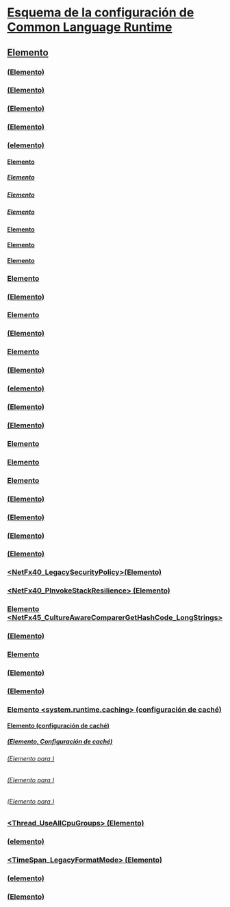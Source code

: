 # [Esquema de la configuración de Common Language Runtime](index.md)
## [Elemento <runtime>](runtime-element.md)
### [<alwaysFlowImpersonationPolicy> (Elemento)](alwaysflowimpersonationpolicy-element.md)
### [](TocOutOfQuery)
### [<appDomainManagerAssembly> (Elemento)](appdomainmanagerassembly-element.md)
### [<appDomainManagerType> (Elemento)](appdomainmanagertype-element.md)
### [<appDomainResourceMonitoring> (Elemento)](appdomainresourcemonitoring-element.md)
### [<assemblyBinding> (elemento)](assemblybinding-element-for-runtime.md)
#### [Elemento <dependentAssembly>](dependentassembly-element.md)
##### [Elemento <assemblyIdentity>](assemblyidentity-element-for-runtime.md)
##### [Elemento <bindingRedirect>](bindingredirect-element.md)
##### [Elemento <codeBase>](codebase-element.md)
#### [Elemento <probing>](probing-element.md)
#### [Elemento <publisherPolicy>](publisherpolicy-element.md)
#### [Elemento <qualifyAssembly>](qualifyassembly-element.md)
### [Elemento <bypassTrustedAppStrongNames>](bypasstrustedappstrongnames-element.md)
### [<CompatSortNLSVersion> (Elemento)](compatsortnlsversion-element.md)
### [Elemento <developmentMode>](developmentmode-element.md)
### [<disableCachingBindingFailures> (Elemento)](disablecachingbindingfailures-element.md)
### [Elemento <disableCommitThreadStack>](disablecommitthreadstack-element.md)
### [<disableFusionUpdatesFromADManager>(Elemento)](disablefusionupdatesfromadmanager-element.md)
### [](TocOutOfQuery)
### [<enforceFIPSPolicy> (elemento)](enforcefipspolicy-element.md)
### [<etwEnable> (Elemento)](etwenable-element.md)
### [<forcePerformanceCounterUniqueSharedMemoryReads> (Elemento)](forceperformancecounteruniquesharedmemoryreads-element.md)
### [Elemento <gcAllowVeryLargeObjects>](gcallowverylargeobjects-element.md)
### [Elemento <gcConcurrent>](gcconcurrent-element.md)
### [Elemento <GCCpuGroup>](gccpugroup-element.md)
### [<gcServer> (Elemento)](gcserver-element.md)
### [<generatePublisherEvidence> (Elemento)](generatepublisherevidence-element.md)
### [<legacyCorruptedStateExceptionsPolicy> (Elemento)](legacycorruptedstateexceptionspolicy-element.md)
### [<legacyImpersonationPolicy> (Elemento)](legacyimpersonationpolicy-element.md)
### [<loadFromRemoteSources>](loadfromremotesources-element.md)
### [<NetFx40_LegacySecurityPolicy>(Elemento)](netfx40-legacysecuritypolicy-element.md)
### [<NetFx40_PInvokeStackResilience> (Elemento)](netfx40-pinvokestackresilience-element.md)
### [Elemento <NetFx45_CultureAwareComparerGetHashCode_LongStrings>](netfx45-cultureawarecomparergethashcode-longstrings-element.md)
### [<PreferComInsteadOfManagedRemoting>(Elemento)](prefercominsteadofmanagedremoting-element.md)
### [Elemento <relativeBindForResources>](relativebindforresources-element.md)
### [<shadowCopyVerifyByTimestamp> (Elemento)](shadowcopyverifybytimestamp-element.md)
### [<supportPortability> (Elemento)](supportportability-element.md)
### [Elemento <system.runtime.caching> (configuración de caché)](system-runtime-caching-element-cache-settings.md)
#### [Elemento <memoryCache> (configuración de caché)](memorycache-element-cache-settings.md)
##### [<namedCaches> (Elemento, Configuración de caché)](namedcaches-element-cache-settings.md)
###### [<add> (Elemento para <namedCaches>)](add-element-for-namedcaches.md)
###### [<clear> (Elemento para <namedCaches>)](clear-element-for-namedcaches.md)
###### [<remove> (Elemento para <namedCaches>)](remove-element-for-namedcaches.md)
### [<Thread_UseAllCpuGroups> (Elemento)](thread-useallcpugroups-element.md)
### [<ThrowUnobservedTaskExceptions> (elemento)](throwunobservedtaskexceptions-element.md)
### [<TimeSpan_LegacyFormatMode> (Elemento)](timespan-legacyformatmode-element.md)
### [](TocOutOfQuery)
### [<UseRandomizedStringHashAlgorithm> (elemento)](userandomizedstringhashalgorithm-element.md)
### [<UseSmallInternalThreadStacks> (Elemento)](usesmallinternalthreadstacks-element.md)
